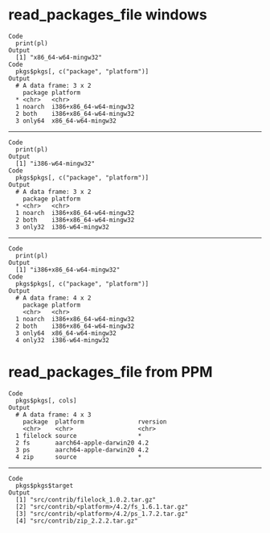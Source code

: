 # read_packages_file windows

    Code
      print(pl)
    Output
      [1] "x86_64-w64-mingw32"
    Code
      pkgs$pkgs[, c("package", "platform")]
    Output
      # A data frame: 3 x 2
        package platform               
      * <chr>   <chr>                  
      1 noarch  i386+x86_64-w64-mingw32
      2 both    i386+x86_64-w64-mingw32
      3 only64  x86_64-w64-mingw32     

---

    Code
      print(pl)
    Output
      [1] "i386-w64-mingw32"
    Code
      pkgs$pkgs[, c("package", "platform")]
    Output
      # A data frame: 3 x 2
        package platform               
      * <chr>   <chr>                  
      1 noarch  i386+x86_64-w64-mingw32
      2 both    i386+x86_64-w64-mingw32
      3 only32  i386-w64-mingw32       

---

    Code
      print(pl)
    Output
      [1] "i386+x86_64-w64-mingw32"
    Code
      pkgs$pkgs[, c("package", "platform")]
    Output
      # A data frame: 4 x 2
        package platform               
        <chr>   <chr>                  
      1 noarch  i386+x86_64-w64-mingw32
      2 both    i386+x86_64-w64-mingw32
      3 only64  x86_64-w64-mingw32     
      4 only32  i386-w64-mingw32       

# read_packages_file from PPM

    Code
      pkgs$pkgs[, cols]
    Output
      # A data frame: 4 x 3
        package  platform               rversion
        <chr>    <chr>                  <chr>   
      1 filelock source                 *       
      2 fs       aarch64-apple-darwin20 4.2     
      3 ps       aarch64-apple-darwin20 4.2     
      4 zip      source                 *       

---

    Code
      pkgs$pkgs$target
    Output
      [1] "src/contrib/filelock_1.0.2.tar.gz"                     
      [2] "src/contrib/<platform>/4.2/fs_1.6.1.tar.gz"
      [3] "src/contrib/<platform>/4.2/ps_1.7.2.tar.gz"
      [4] "src/contrib/zip_2.2.2.tar.gz"                          

